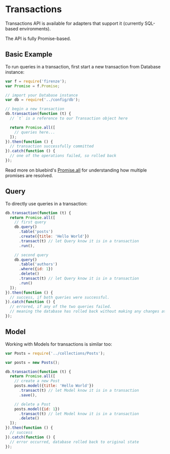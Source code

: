 # Transactions

Transactions API is available for adapters that support it (currently SQL-based environments).

The API is fully Promise-based.

## Basic Example

To run queries in a transaction, first start a new transaction from Database instance:

```js
var f = require('firenze');
var Promise = f.Promise;

// import your Database instance
var db = require('../config/db');

// begin a new transaction
db.transaction(function (t) {
  // `t` is a reference to our Transaction object here

  return Promise.all([
    // queries here...
  ]);
}).then(function () {
  // transaction successfully committed
}).catch(function () {
  // one of the operations failed, so rolled back
});
```

Read more on bluebird's [Promise.all](http://bluebirdjs.com/docs/api/promise.all.html) for understanding how multiple promises are resolved.

## Query

To directly use queries in a transaction:

```js
db.transaction(function (t) {
  return Promise.all([
    // first query
    db.query()
      .table('posts')
      .create({title: 'Hello World'})
      .transact(t) // let Query know it is in a transaction
      .run(),

    // second query
    db.query()
      .table('authors')
      .where({id: 1})
      .delete()
      .transact(t) // let Query know it is in a transaction
      .run()
  ]);
}).then(function () {
  // success, if both queries were successful.
}).catch(function () {
  // errored, if any of the two queries failed.
  // meaning the database has rolled back without making any changes at all
});
```

## Model

Working with Models for transactions is similar too:

```js
var Posts = require('../collections/Posts');

var posts = new Posts();

db.transaction(function (t) {
  return Promise.all([
    // create a new Post
    posts.model({title: 'Hello World'})
      .transact(t) // let Model know it is in a transaction
      .save(),

    // delete a Post
    posts.model({id: 1})
      .transact(t) // let Model know it is in a transaction
      .delete()
  ]);
}).then(function () {
  // success
}).catch(function () {
  // error occurred, database rolled back to original state
});
```
